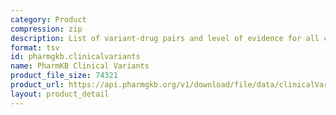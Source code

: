 ```yaml
---
category: Product
compression: zip
description: List of variant-drug pairs and level of evidence for all clinical annotations
format: tsv
id: pharmgkb.clinicalvariants
name: PharmKB Clinical Variants
product_file_size: 74321
product_url: https://api.pharmgkb.org/v1/download/file/data/clinicalVariants.zip
layout: product_detail
---
```

